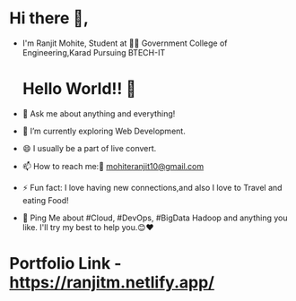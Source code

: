 # Hi there 👋,

- I'm Ranjit Mohite, Student at 👨‍💻 Government College of Engineering,Karad Pursuing BTECH-IT


  # Hello World!! 🤔
- 💬 Ask me about anything and everything!
- 🌱 I’m currently exploring Web Development.
- 😄 I usually be a part of live convert.
- 📫 How to reach me:📧 mohiteranjit10@gmail.com
- ⚡ Fun fact: I love having new connections,and also I love to Travel and eating Food!
- 💬 Ping Me about #Cloud, #DevOps, #BigData Hadoop and anything you like. I'll try my best to help you.😊❤

 # Portfolio Link - https://ranjitm.netlify.app/
